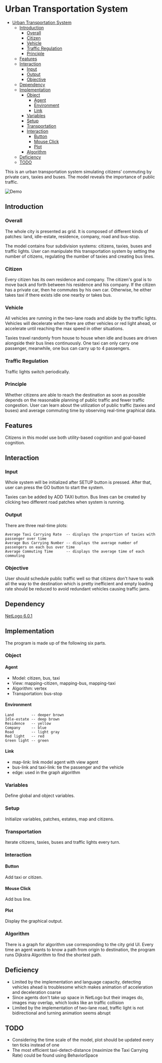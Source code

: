 # Urban Transportation System

<!-- toc orderedList:0 depthFrom:1 depthTo:6 -->

* [Urban Transportation System](#urban-transportation-system)
    * [Introduction](#introduction)
        * [Overall](#overall)
        * [Citizen](#citizen)
        * [Vehicle](#vehicle)
        * [Traffic Regulation](#traffic-regulation)
        * [Principle](#principle)
    * [Features](#features)
    * [Interaction](#interaction)
        * [Input](#input)
        * [Output](#output)
        * [Objective](#objective)
    * [Dependency](#dependency)
    * [Implementation](#implementation)
        * [Object](#object)
            * [Agent](#agent)
            * [Environment](#environment)
            * [Link](#link)
        * [Variables](#variables)
        * [Setup](#setup)
        * [Transportation](#transportation)
        * [Interaction](#interaction-1)
            * [Button](#button)
            * [Mouse Click](#mouse-click)
            * [Plot](#plot)
        * [Algorithm](#algorithm)
    * [Deficiency](#deficiency)
    * [TODO](#todo)

<!-- tocstop -->

This is an urban transportation system simulating citizens’ commuting by private cars, taxies and buses. The model reveals the importance of public traffic.

![Demo](res/demo.gif)

## Introduction
### Overall
The whole city is presented as grid. It is composed of different kinds of patches: land, idle-estate, residence, company, road and bus-stop.

The model contains four subdivision systems: citizens, taxies, buses and traffic lights. User can manipulate this transportation system by setting the number of citizens, regulating the number of taxies and creating bus lines.

### Citizen
Every citizen has its own residence and company. The citizen's goal is to move back and forth between his residence and his company. If the citizen has a private car, then he commutes by his own car. Otherwise, he either takes taxi if there exists idle one nearby or takes bus.

### Vehicle
All vehicles are running in the two-lane roads and abide by the traffic lights. Vehicles will decelerate when there are other vehicles or red light ahead, or accelerate until reaching the max speed in other situations.

Taxies travel randomly from house to house when idle and buses are driven alongside their bus lines continuously. One taxi can only carry one passenger, meanwhile, one bus can carry up to 4 passengers.

### Traffic Regulation
Traffic lights switch periodically.

### Principle
Whether citizens are able to reach the destination as soon as possible depends on the reasonable planning of public traffic and fewer traffic congestion. User can learn about the utilization of public traffic (taxies and buses) and average commuting time by observing real-time graphical data.

## Features
Citizens in this model use both utility-based cognition and goal-based cognition.

## Interaction
### Input
Whole system will be initialized after SETUP button is pressed. After that, user can press the GO button to start the system.

Taxies can be added by ADD TAXI button. Bus lines can be created by clicking two different road patches when system is running.

### Output
There are three real-time plots:
```
Average Taxi Carrying Rate  -- displays the proportion of taxies with passenger over time
Average Bus Carrying Number -- displays the average number of passengers on each bus over time
Average Commuting Time      -- displays the average time of each commuting
```

### Objective
User should schedule public traffic well so that citizens don't have to walk all the way to the destination which is pretty inefficient and empty loading rate should be reduced to avoid redundant vehicles causing traffic jams.

## Dependency
[NetLogo 6.0.1](http://ccl.northwestern.edu/netlogo/download.shtml)

## Implementation
The program is made up of the following six parts.

### Object
#### Agent
- Model: citizen, bus, taxi
- View: mapping-citizen, mapping-bus, mapping-taxi
- Algorithm: vertex
- Transportation: bus-stop

#### Environment
```
Land        -- deeper brown
Idle-estate -- deep brown
Residence   -- yellow
Company     -- blue
Road        -- light gray
Red light   -- red
Green light -- green
```

#### Link
- map-link: link model agent with view agent
- bus-link and taxi-link: tie the passenger and the vehicle
- edge: used in the graph algorithm

### Variables
Define global and object variables.

### Setup
Initialize variables, patches, estates, map and citizens.

### Transportation
Iterate citizens, taxies, buses and traffic lights every turn.

### Interaction
#### Button
Add taxi or citizen.

#### Mouse Click
Add bus line.

#### Plot
Display the graphical output.

### Algorithm
There is a graph for algorithm use corresponding to the city grid UI.
Every time an agent wants to know a path from origin to destination, the program runs Dijkstra Algorithm to find the shortest path.

## Deficiency
- Limited by the implementation and language capacity, detecting vehicles ahead is troublesome which makes animation of acceleration and deceleration coarse
- Since agents don't take up space in NetLogo but their images do, images may overlap, which looks like an traffic collision
- Limited by the implementation of two-lane road, traffic light is not bidirectional and turning animation seems abrupt

## TODO
- Considering the time scale of the model, plot should be updated every ten ticks instead of one
- The most efficient taxi-detect-distance (maximize the Taxi Carrying Rate) could be found using BehaviorSpace
